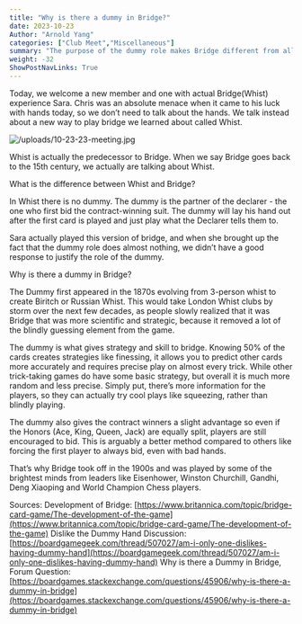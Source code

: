 ```yaml
---
title: "Why is there a dummy in Bridge?"
date: 2023-10-23
Author: "Arnold Yang"
categories: ["Club Meet","Miscellaneous"]
summary: "The purpose of the dummy role makes Bridge different from all other trick-taking games. If players have more information about the game, how does that make Bridge more complext rather than less?"
weight: -32
ShowPostNavLinks: True
---
```


Today, we welcome a new member and one with actual Bridge(Whist) experience Sara. 
Chris was an absolute menace when it came to his luck with hands today, so we don’t need to talk about the hands. We talk instead about a new way to play bridge we learned about called Whist.

![/uploads/10-23-23-meeting.jpg](10-23-2023-meeting-photo)

Whist is actually the predecessor to Bridge. When we say Bridge goes back to the 15th century, we actually are talking about Whist. 

What is the difference between Whist and Bridge?

In Whist there is no dummy. 
The dummy is the partner of the declarer - the one who first bid the contract-winning suit. The dummy will lay his hand out after the first card is played and just play what the Declarer tells them to. 

Sara actually played this version of bridge, and when she brought up the fact that the dummy role does almost nothing, we didn’t have a good response to justify the role of the dummy. 

Why is there a dummy in Bridge?

The Dummy first appeared in the 1870s evolving from 3-person whist to create Biritch or Russian Whist. This would take London Whist clubs by storm over the next few decades, as people slowly realized that it was Bridge that was more scientific and strategic, because it removed a lot of the blindly guessing element from the game. 

The dummy is what gives strategy and skill to bridge. Knowing 50% of the cards creates strategies like finessing, it allows you to predict other cards more accurately and requires precise play on almost every trick. While other trick-taking games do have some basic strategy, but overall it is much more random and less precise. Simply put, there’s more information for the players, so they can actually try cool plays like squeezing, rather than blindly playing.

The dummy also gives the contract winners a slight advantage so even if the Honors (Ace, King, Queen, Jack) are equally split, players are still encouraged to bid. This is arguably a better method compared to others like forcing the first player to always bid, even with bad hands.

That’s why Bridge took off in the 1900s and was played by some of the brightest minds from leaders like Eisenhower, Winston Churchill, Gandhi, Deng Xiaoping and World Champion Chess players.

Sources:
Development of Bridge: [https://www.britannica.com/topic/bridge-card-game/The-development-of-the-game](https://www.britannica.com/topic/bridge-card-game/The-development-of-the-game)
Dislike the Dummy Hand Discussion: [https://boardgamegeek.com/thread/507027/am-i-only-one-dislikes-having-dummy-hand](https://boardgamegeek.com/thread/507027/am-i-only-one-dislikes-having-dummy-hand)
Why is there a Dummy in Bridge, Forum Question: [https://boardgames.stackexchange.com/questions/45906/why-is-there-a-dummy-in-bridge](https://boardgames.stackexchange.com/questions/45906/why-is-there-a-dummy-in-bridge)


